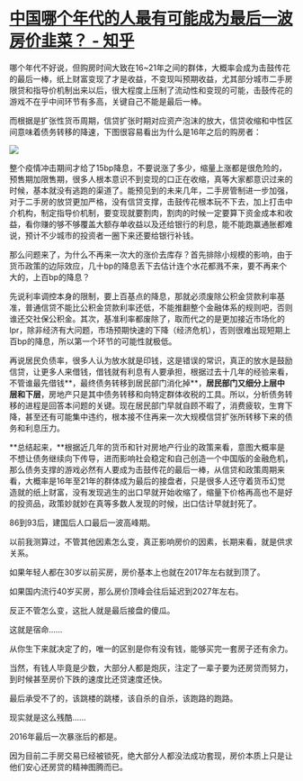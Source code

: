 # [中国哪个年代的人最有可能成为最后一波房价韭菜？ - 知乎](https://www.zhihu.com/question/473102193/answer/2170575555)

哪个年代不好说，但购房时间大致在16~21年之间的群体，大概率会成为击鼓传花的最后一棒，纸上财富变现了才是收益，不变现叫预期收益，尤其部分城市二手房限贷和指导价机制出来以后，很大程度上压制了流动性和变现的可能，击鼓传花的游戏不在乎中间环节有多高，关键自己不能是最后一棒。

而根据是扩张性货币周期，信贷扩张时期对应资产泡沫的放大，信贷收缩和中性区间意味着债务转移的降速，下图很容易看出为什么是16年之后的购房者：

![](https://pic2.zhimg.com/50/v2-26d0d1da9292ffac05ac7539abc74478_720w.jpg?source=1940ef5c)

整个疫情冲击期间才给了15bp降息，不要说涨了多少，缩量上涨都是很危险的，预售期加限售期，很多人根本意识不到变现的口正在收缩，真等大家都意识过来的时候，基本就没有逃跑的渠道了。能预见到的未来几年，二手房管制进一步加强，对于二手房的放贷更加严格，没有信贷支撑，击鼓传花根本玩不下去，加上打击中介机构，制定指导价机制，要变现就要割肉，割肉的时候一定要算下资金成本和收益，看你赚的够不够覆盖大额存单收益以及还给银行的利息，能不能跑赢通胀都难说，预计不少城市的投资者一圈下来还要给银行补钱。

那么问题来了，为什么不再来一次大的涨价去库存？首先排除小规模的影响，由于货币政策的边际效应，几十bp的降息丢下去估计连个水花都溅不来，要不再来个大的，上百bp的降息？

先说利率调控本身的限制，要上百基点的降息，那就必须废除公积金贷款利率基准，普通信贷不能比公积金贷款利率还低，不能推翻整个金融体系的规则吧，否则谁还交社保公积金。其次，基准利率都废除了，取而代之的是更加接近市场化的lpr，除非经济有大问题，市场预期快速的下降（经济危机），否则很难出现短期上百bp的降息，所以第一个环节的可能性就极低。

再说居民负债率，很多人认为放水就是印钱，这是错误的常识，真正的放水是鼓励信贷，让更多人来借钱，借钱就有利息有人要承担，根据过去十几年的经验来看，不管谁最先借钱**，最终债务转移到居民部门消化掉**，**居民部门又细分上层中层和下层**，房地产只是其中债务转移和向特定群体收税的工具。所以，分析债务转移的进程是回答本问题的关键。现在居民部门早就自顾不暇了，消费疲软，生育下降，甚至还有可能集中违约，根本接不住再来一次大规模信贷扩张所转移下来的债务和利息压力。

**总结起来，**根据近几年的货币和针对房地产行业的政策来看，意图大概率是不想让债务继续向下传导，进而影响社会稳定和自己创造一个中国版的金融危机，那么债务支撑的游戏必然有人要成为击鼓传花的最后一棒，从信贷和政策周期来看，大概率是16年至21年的群体成为最后的接盘者，只是很多人还守着货币幻觉造就的纸上财富，没有发现逃生的出口早就开始收缩了，缩量下价格再高也不是好的投资品，政策妙就妙在真等多数人发现的时候，出口估计早就封死了。

86到93后，建国后人口最后一波高峰期。

以前我测算过，不管其他因素怎么变，真正影响房价的因素，长期来看，就是供求关系。

如果年轻人都在30岁以前买房，房价基本上也就在2017年左右就到顶了。

如果国内流行40岁买房，那么房价顶峰会往后延迟到2027年左右。

反正不管怎么变，这批人就是最后接盘的傻瓜。

这就是宿命……

从你生下来就决定了的，唯一的区别是你有没有钱，能够买完一套房子还有余力。

当然，有钱人毕竟是少数，大部分人都是炮灰，注定了一辈子要为还房贷而努力，到时候甚至房价下跌的速度比还贷速度还快。

最后承受不了的，该跳楼的跳楼，该自杀的自杀，该跑路的跑路。

现实就是这么残酷……

2016年最后一次暴涨后的都是。

因为目前二手房交易已经被锁死，绝大部分人都没法成功套现，房价本质上只是让他们安心还房贷的精神图腾而已。

